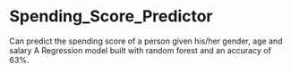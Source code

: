 # Spending_Score_Predictor
Can predict the spending score of a person given his/her gender, age and salary
A Regression model built with random forest and an accuracy of 63%.

